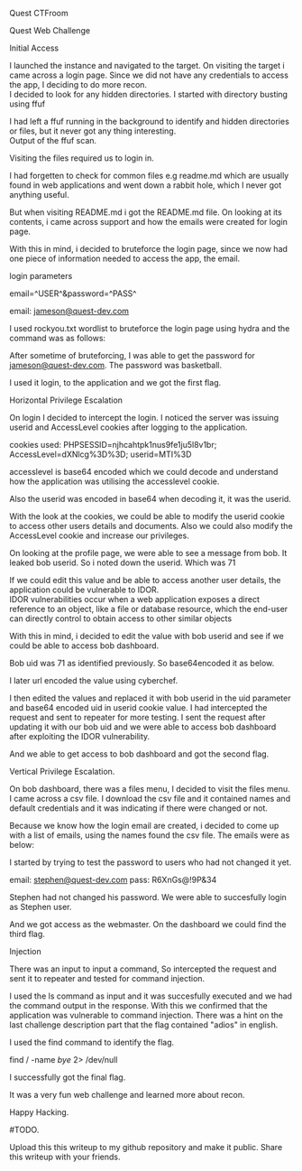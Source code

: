 Quest CTFroom

Quest Web Challenge

Initial Access

I launched the instance and  navigated to the target. 
On visiting the target i  came across a login page. Since we did not have any credentials to access the app, I deciding to do more recon.  
I  decided to look for any hidden directories.  I started with directory busting using ffuf



I had left a ffuf running in the background to identify and hidden directories or files, but it  never  got any thing interesting.  
Output of the ffuf scan. 



Visiting the files required us  to login in. 


I had forgetten to check for common files e.g  readme.md which are usually found in web applications and went down a rabbit hole, which I never got anything useful.

But when visiting README.md  i got the README.md file. On  looking at its contents, i came across support and how  the emails were created for login page. 



With this  in mind, i decided to bruteforce the login page, since we  now had  one piece of information needed to access the app, the email.

login parameters

email=^USER^&password=^PASS^

email: jameson@quest-dev.com

I used rockyou.txt wordlist to bruteforce the login page  using hydra and the command was as follows: 



After sometime of bruteforcing, I was able to get the  password for  jameson@quest-dev.com.
The password was basketball. 

I used it login,  to the application and we got the first flag. 


Horizontal Privilege Escalation 


On login  I decided to intercept the login. I noticed the server was  issuing userid and AccessLevel cookies after logging to the application. 

cookies used: PHPSESSID=njhcahtpk1nus9fe1ju5l8v1br; AccessLevel=dXNlcg%3D%3D; userid=MTI%3D

accesslevel is base64 encoded which we could decode and understand how the application was utilising the accesslevel  cookie. 

Also the userid was encoded in base64 when decoding it, it was the userid.



With the look at the cookies, we could be able to  modify the userid cookie to access other users details and documents. Also we could also modify the AccessLevel cookie and increase our privileges. 

On looking at the profile page, we were able to see  a message from bob. It  leaked bob userid. So i noted  down the userid.  Which was 71
 
 If we could edit this value and be able to access another user details, the application could be vulnerable to IDOR.  
 IDOR vulnerabilities occur  when a web application exposes a direct reference to an object, like a file or database  resource, which the end-user can directly control to obtain access to other similar objects
 
 With this in mind, i decided to edit the value with bob userid and see if we could be able to access bob dashboard. 

Bob  uid was 71 as identified previously. So base64encoded it as below. 



I later url encoded the value using cyberchef. 



I then edited the values and replaced it with bob userid in the uid parameter and base64 encoded uid in  userid cookie value. 
I had intercepted the  request and sent to repeater for more testing. I sent the request  after  updating  it with our bob  uid and we were able to access bob  dashboard  after exploiting the IDOR vulnerability.  



And we able to get  access to bob dashboard and got the second flag.

Vertical Privilege Escalation. 

On bob dashboard, there was a files menu, I decided to visit the files menu. I came across a csv file. 
I download the csv file and it contained names and  default credentials and it was  indicating if there were changed or not.


 
Because we  know how the  login email are created, i decided to come up with a list of emails, using the names found the csv file. The emails were as below: 



I started  by trying to test the password to  users who had not changed it yet.  

email: stephen@quest-dev.com
pass: R6XnGs@!9P&34

Stephen had not changed his password.  We were able to succesfully login as Stephen user. 

And we got access  as the webmaster. On the dashboard we could  find the third flag. 

 


Injection 

There was an input to input a command, So intercepted the request and sent it to repeater and tested for command injection. 



I  used the ls command  as input  and it was succesfully executed and we  had the  command output in the response.
With this we confirmed  that the application  was vulnerable to command injection.  There was a hint on the  last challenge description part  that the flag contained "adios" in english. 

I  used the find command to  identify the flag. 

find / -name *bye* 2> /dev/null 




I successfully got the  final flag.   


 

It was a very fun web challenge and learned more about recon. 

Happy Hacking. 


#TODO. 

Upload this this writeup to my github repository and make it public. 
Share this writeup with your friends.
